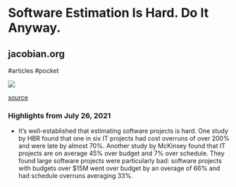 # Software Estimation Is Hard. Do It Anyway.

## jacobian.org

#articles
#pocket

![](https://readwise-assets.s3.amazonaws.com/static/images/article3.5c705a01b476.png)

[source](https://jacobian.org/2021/may/20/estimation/)

### Highlights from July 26, 2021

- It’s well-established that estimating software projects is hard. One study by HBR found that one in six IT projects had cost overruns of over 200% and were late by almost 70%. Another study by McKinsey found that IT projects are on average 45% over budget and 7% over schedule. They found large software projects were particularly bad: software projects with budgets over $15M went over budget by an overage of 66% and had schedule overruns averaging 33%.
